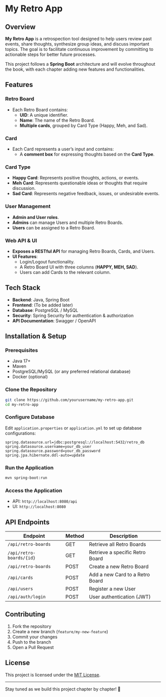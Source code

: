 # My Retro App

## Overview

**My Retro App** is a retrospection tool designed to help users review past events, share thoughts, synthesize group ideas, and discuss important topics. The goal is to facilitate continuous improvement by committing to actionable steps for better future processes.

This project follows a **Spring Boot** architecture and will evolve throughout the book, with each chapter adding new features and functionalities.

## Features

### **Retro Board**
- Each Retro Board contains:
    - **UID**: A unique identifier.
    - **Name**: The name of the Retro Board.
    - **Multiple cards**, grouped by Card Type (Happy, Meh, and Sad).

### **Card**
- Each Card represents a user’s input and contains:
    - A **comment box** for expressing thoughts based on the **Card Type**.

### **Card Type**
- **Happy Card**: Represents positive thoughts, actions, or events.
- **Meh Card**: Represents questionable ideas or thoughts that require discussion.
- **Sad Card**: Represents negative feedback, issues, or undesirable events.

### **User Management**
- **Admin and User roles**.
- **Admins** can manage Users and multiple Retro Boards.
- **Users** can be assigned to a Retro Board.

### **Web API & UI**
- **Exposes a RESTful API** for managing Retro Boards, Cards, and Users.
- **UI Features**:
    - Login/Logout functionality.
    - A Retro Board UI with three columns (**HAPPY, MEH, SAD**).
    - Users can add Cards to the relevant column.

## Tech Stack

- **Backend**: Java, Spring Boot
- **Frontend**: (To be added later)
- **Database**: PostgreSQL / MySQL
- **Security**: Spring Security for authentication & authorization
- **API Documentation**: Swagger / OpenAPI

## Installation & Setup

### **Prerequisites**
- Java 17+
- Maven
- PostgreSQL/MySQL (or any preferred relational database)
- Docker (optional)

### **Clone the Repository**
```bash
git clone https://github.com/yourusername/my-retro-app.git
cd my-retro-app
```

### **Configure Database**
Edit `application.properties` or `application.yml` to set up database configurations:
```properties
spring.datasource.url=jdbc:postgresql://localhost:5432/retro_db
spring.datasource.username=your_db_user
spring.datasource.password=your_db_password
spring.jpa.hibernate.ddl-auto=update
```

### **Run the Application**
```bash
mvn spring-boot:run
```

### **Access the Application**
- API: `http://localhost:8080/api`
- UI: `http://localhost:8080`

## API Endpoints

| Endpoint                  | Method | Description                          |
|---------------------------|--------|--------------------------------------|
| `/api/retro-boards`       | GET    | Retrieve all Retro Boards           |
| `/api/retro-boards/{id}`  | GET    | Retrieve a specific Retro Board     |
| `/api/retro-boards`       | POST   | Create a new Retro Board            |
| `/api/cards`              | POST   | Add a new Card to a Retro Board     |
| `/api/users`              | POST   | Register a new User                 |
| `/api/auth/login`         | POST   | User authentication (JWT)           |

## Contributing

1. Fork the repository
2. Create a new branch (`feature/my-new-feature`)
3. Commit your changes
4. Push to the branch
5. Open a Pull Request

## License

This project is licensed under the [MIT License](LICENSE).

---

Stay tuned as we build this project chapter by chapter! 🚀

